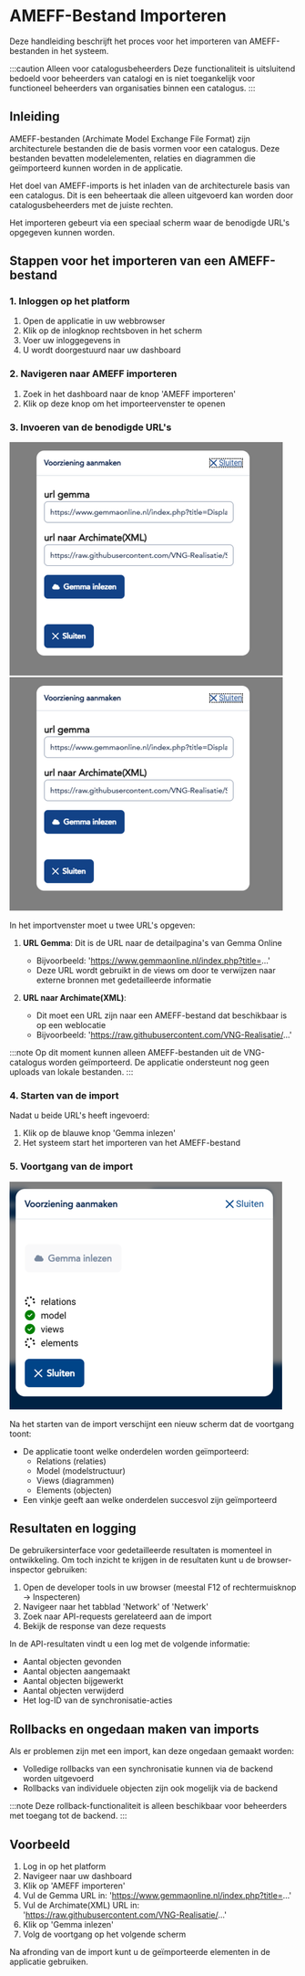 # AMEFF-Bestand Importeren

Deze handleiding beschrijft het proces voor het importeren van AMEFF-bestanden in het systeem.

:::caution Alleen voor catalogusbeheerders
Deze functionaliteit is uitsluitend bedoeld voor beheerders van catalogi en is niet toegankelijk voor functioneel beheerders van organisaties binnen een catalogus.
:::

## Inleiding

AMEFF-bestanden (Archimate Model Exchange File Format) zijn architecturele bestanden die de basis vormen voor een catalogus. Deze bestanden bevatten modelelementen, relaties en diagrammen die geïmporteerd kunnen worden in de applicatie. 

Het doel van AMEFF-imports is het inladen van de architecturele basis van een catalogus. Dit is een beheertaak die alleen uitgevoerd kan worden door catalogusbeheerders met de juiste rechten.

Het importeren gebeurt via een speciaal scherm waar de benodigde URL's opgegeven kunnen worden.

## Stappen voor het importeren van een AMEFF-bestand

### 1. Inloggen op het platform

1. Open de applicatie in uw webbrowser
2. Klik op de inlogknop rechtsboven in het scherm
3. Voer uw inloggegevens in
4. U wordt doorgestuurd naar uw dashboard

### 2. Navigeren naar AMEFF importeren

1. Zoek in het dashboard naar de knop 'AMEFF importeren'
2. Klik op deze knop om het importeervenster te openen

### 3. Invoeren van de benodigde URL's

![AMEFF Import Scherm](/img/amef-import-screen.png)
![AMEF Import Scherm](../../static/img/amef-import-screen.png)

In het importvenster moet u twee URL's opgeven:

1. **URL Gemma**: Dit is de URL naar de detailpagina's van Gemma Online
   - Bijvoorbeeld: 'https://www.gemmaonline.nl/index.php?title=...'
   - Deze URL wordt gebruikt in de views om door te verwijzen naar externe bronnen met gedetailleerde informatie

2. **URL naar Archimate(XML)**:
   - Dit moet een URL zijn naar een AMEFF-bestand dat beschikbaar is op een weblocatie
   - Bijvoorbeeld: 'https://raw.githubusercontent.com/VNG-Realisatie/...'

:::note
Op dit moment kunnen alleen AMEFF-bestanden uit de VNG-catalogus worden geïmporteerd. De applicatie ondersteunt nog geen uploads van lokale bestanden.
:::

### 4. Starten van de import

Nadat u beide URL's heeft ingevoerd:

1. Klik op de blauwe knop 'Gemma inlezen'
2. Het systeem start het importeren van het AMEFF-bestand

### 5. Voortgang van de import

![Voortgang Import](../../static/img/amef-import-progress.png)

Na het starten van de import verschijnt een nieuw scherm dat de voortgang toont:

- De applicatie toont welke onderdelen worden geïmporteerd:
  - Relations (relaties)
  - Model (modelstructuur)
  - Views (diagrammen)
  - Elements (objecten)
- Een vinkje geeft aan welke onderdelen succesvol zijn geïmporteerd

## Resultaten en logging

De gebruikersinterface voor gedetailleerde resultaten is momenteel in ontwikkeling. Om toch inzicht te krijgen in de resultaten kunt u de browser-inspector gebruiken:

1. Open de developer tools in uw browser (meestal F12 of rechtermuisknop → Inspecteren)
2. Navigeer naar het tabblad 'Network' of 'Netwerk'
3. Zoek naar API-requests gerelateerd aan de import
4. Bekijk de response van deze requests

In de API-resultaten vindt u een log met de volgende informatie:
- Aantal objecten gevonden
- Aantal objecten aangemaakt
- Aantal objecten bijgewerkt
- Aantal objecten verwijderd
- Het log-ID van de synchronisatie-acties

## Rollbacks en ongedaan maken van imports

Als er problemen zijn met een import, kan deze ongedaan gemaakt worden:

- Volledige rollbacks van een synchronisatie kunnen via de backend worden uitgevoerd
- Rollbacks van individuele objecten zijn ook mogelijk via de backend

:::note
Deze rollback-functionaliteit is alleen beschikbaar voor beheerders met toegang tot de backend.
:::

## Voorbeeld

1. Log in op het platform
2. Navigeer naar uw dashboard
3. Klik op 'AMEFF importeren'
4. Vul de Gemma URL in: 'https://www.gemmaonline.nl/index.php?title=...'
5. Vul de Archimate(XML) URL in: 'https://raw.githubusercontent.com/VNG-Realisatie/...'
6. Klik op 'Gemma inlezen'
7. Volg de voortgang op het volgende scherm

Na afronding van de import kunt u de geïmporteerde elementen in de applicatie gebruiken.
